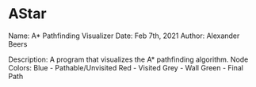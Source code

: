 # AStar
Name: A* Pathfinding Visualizer
Date: Feb 7th, 2021
Author: Alexander Beers

Description: A program that visualizes the A* pathfinding algorithm.
Node Colors:
Blue - Pathable/Unvisited
Red - Visited
Grey - Wall
Green - Final Path
